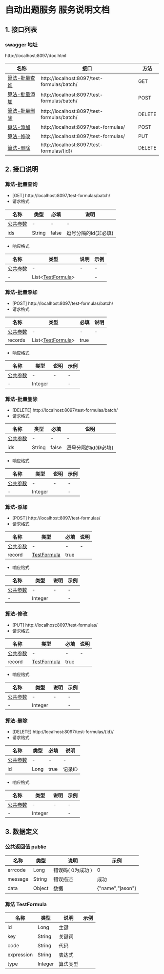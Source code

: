                  
# 自动出题服务 服务说明文档

## 1. 接口列表

### swagger 地址
http://localhost:8097/doc.html

名称|接口|方法
---|---|---
<a href="#batchSelect">算法-批量查询</a>|http://localhost:8097/test-formulas/batch/|GET
<a href="#batchInsert">算法-批量添加</a>|http://localhost:8097/test-formulas/batch/|POST
<a href="#batchDelete">算法-批量删除</a>|http://localhost:8097/test-formulas/batch/|DELETE
<a href="#singleInsert">算法-添加</a>|http://localhost:8097/test-formulas/|POST
<a href="#singleUpdate">算法-修改</a>|http://localhost:8097/test-formulas/|PUT
<a href="#singleDelete">算法-删除</a>|http://localhost:8097/test-formulas/{id}/|DELETE

## 2. 接口说明

### <A NAME="batchSelect">算法-批量查询</A>

- [GET] http://localhost:8097/test-formulas/batch/
- 请求格式

名称|类型|必填|说明
---|---|---|---
<a href="#public">公共参数</a>|-|-|-
ids|String|false|逗号分隔的id(非必填)

- 响应格式

名称|类型|说明|示例
---|---|---|---
<a href="#public">公共参数</a>|-|-|-|-
-|List&lt;<a href="#TestFormula">TestFormula</a>&gt;||-

### <A NAME="batchInsert">算法-批量添加</A>

- [POST] http://localhost:8097/test-formulas/batch/
- 请求格式

名称|类型|必填|说明
---|---|---|---
<a href="#public">公共参数</a>|-|-|-
records|List&lt;<a href="#TestFormula">TestFormula</a>&gt;|true|

- 响应格式

名称|类型|说明|示例
---|---|---|---
<a href="#public">公共参数</a>|-|-|-|-
-|Integer||-

### <A NAME="batchDelete">算法-批量删除</A>

- [DELETE] http://localhost:8097/test-formulas/batch/
- 请求格式

名称|类型|必填|说明
---|---|---|---
<a href="#public">公共参数</a>|-|-|-
ids|String|false|逗号分隔的id(非必填)

- 响应格式

名称|类型|说明|示例
---|---|---|---
<a href="#public">公共参数</a>|-|-|-|-
-|Integer||-

### <A NAME="singleInsert">算法-添加</A>

- [POST] http://localhost:8097/test-formulas/
- 请求格式

名称|类型|必填|说明
---|---|---|---
<a href="#public">公共参数</a>|-|-|-
record|<a href="#TestFormula">TestFormula</a>|true|

- 响应格式

名称|类型|说明|示例
---|---|---|---
<a href="#public">公共参数</a>|-|-|-|-
-|Integer||-

### <A NAME="singleUpdate">算法-修改</A>

- [PUT] http://localhost:8097/test-formulas/
- 请求格式

名称|类型|必填|说明
---|---|---|---
<a href="#public">公共参数</a>|-|-|-
record|<a href="#TestFormula">TestFormula</a>|true|

- 响应格式

名称|类型|说明|示例
---|---|---|---
<a href="#public">公共参数</a>|-|-|-|-
-|Integer||-

### <A NAME="singleDelete">算法-删除</A>

- [DELETE] http://localhost:8097/test-formulas/{id}/
- 请求格式

名称|类型|必填|说明
---|---|---|---
<a href="#public">公共参数</a>|-|-|-
id|Long|true|记录ID

- 响应格式

名称|类型|说明|示例
---|---|---|---
<a href="#public">公共参数</a>|-|-|-|-
-|Integer||-


## 3. 数据定义

### 公共返回值 <A NAME="public">public</A>

名称|类型|说明|示例
---|---|---|---
errcode|Long|错误码( 0为成功 )| 0
message|String|错误描述|成功
data|Object|数据|{"name","jason"}

### 算法 <A NAME="TestFormula">TestFormula</A>

名称|类型|说明|示例
---|---|---|---
id|Long|主键|
key|String|关键词|
code|String|代码|
expression|String|表达式|
type|Integer|算法类型|

